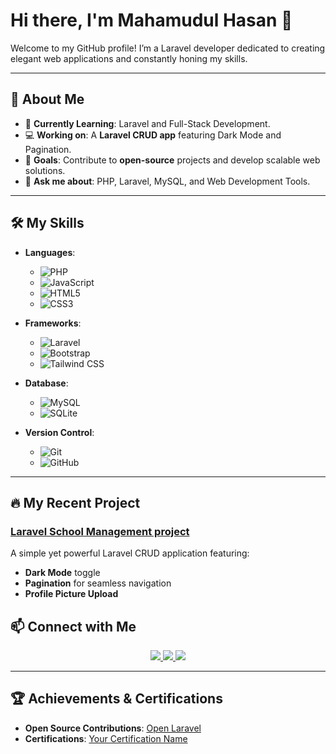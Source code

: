 # Hi there, I'm Mahamudul Hasan 👋

Welcome to my GitHub profile! I’m a Laravel developer dedicated to creating elegant web applications and constantly honing my skills.

---

## 🚀 About Me

- 🌱 **Currently Learning**: Laravel and Full-Stack Development.
- 💻 **Working on**: A **Laravel CRUD app** featuring Dark Mode and Pagination.
- 🎯 **Goals**: Contribute to **open-source** projects and develop scalable web solutions.
- 💬 **Ask me about**: PHP, Laravel, MySQL, and Web Development Tools.

---

## 🛠️ My Skills

- **Languages**:
  - ![PHP](https://img.shields.io/badge/php-%23777BB4.svg?style=for-the-badge&logo=php&logoColor=white)
  - ![JavaScript](https://img.shields.io/badge/javascript-%23F7DF1E.svg?style=for-the-badge&logo=javascript&logoColor=black)
  - ![HTML5](https://img.shields.io/badge/html5-%23E34F26.svg?style=for-the-badge&logo=html5&logoColor=white)
  - ![CSS3](https://img.shields.io/badge/css3-%231572B6.svg?style=for-the-badge&logo=css3&logoColor=white)

- **Frameworks**:
  - ![Laravel](https://img.shields.io/badge/laravel-%23FF2D20.svg?style=for-the-badge&logo=laravel&logoColor=white)
  - ![Bootstrap](https://img.shields.io/badge/bootstrap-%23563D7C.svg?style=for-the-badge&logo=bootstrap&logoColor=white)
  - ![Tailwind CSS](https://img.shields.io/badge/tailwindcss-%2338B2AC.svg?style=for-the-badge&logo=tailwind-css&logoColor=white)

- **Database**:
  - ![MySQL](https://img.shields.io/badge/mysql-%234479A1.svg?style=for-the-badge&logo=mysql&logoColor=white)
  - ![SQLite](https://img.shields.io/badge/sqlite-%2307405e.svg?style=for-the-badge&logo=sqlite&logoColor=white)

- **Version Control**:
  - ![Git](https://img.shields.io/badge/git-%23F05032.svg?style=for-the-badge&logo=git&logoColor=white)
  - ![GitHub](https://img.shields.io/badge/github-%23121011.svg?style=for-the-badge&logo=github&logoColor=white)

---

## 🔥 My Recent Project

### [Laravel School Management project](https://github.com/mahamudul404/school_management.git)
A simple yet powerful Laravel CRUD application featuring:
- **Dark Mode** toggle
- **Pagination** for seamless navigation
- **Profile Picture Upload**


## 📫 Connect with Me

<p align="center">
    <a href="https://www.linkedin.com/in/md-mahamudul-hasan-mahmud/" target="_blank">
        <img src="https://img.shields.io/badge/linkedin-%230077B5.svg?style=for-the-badge&logo=linkedin&logoColor=white" />
    </a>
    <a href="https://x.com/MdMaham00427227" target="_blank">
        <img src="https://img.shields.io/badge/twitter-%231DA1F2.svg?style=for-the-badge&logo=twitter&logoColor=white" />
    </a>
    <a href="mailto:mahamudul4048432@gmail.com">
        <img src="https://img.shields.io/badge/email-D14836.svg?style=for-the-badge&logo=gmail&logoColor=white" />
    </a>
</p>

---

## 🏆 Achievements & Certifications

- **Open Source Contributions**: [Open Laravel](https://github.com/open-laravel)
- **Certifications**: [Your Certification Name](https://certification-link)
